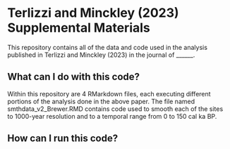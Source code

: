 # Terlizzi and Minckley (2023) Supplemental Materials
This repository contains all of the data and code used in the analysis published in Terlizzi and Minckley (2023) in the journal of ______. 
## What can I do with this code? 
Within this repository are 4 RMarkdown files, each executing different portions of the analysis done in the above paper. The file named smthdata_v2_Brewer.RMD contains code used to smooth each of the sites to 1000-year resolution and to a temporal range from 0 to 150 cal ka BP. 
## How can I run this code?
